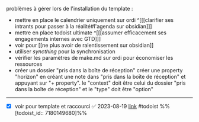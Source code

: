 problèmes à gérer lors de l'installation du template : 
- mettre en place le calendrier uniquement sur ordi ^[[[clarifier ses intrants pour passer à la réalité#l'agenda sur obsidian]]]
- mettre en place todoist ultimate ^[[[assumer efficacement ses engagements internes avec GTD]]]
- voir pour [[ne plus avoir de ralentissement sur obsidian]]
- utiliser *syncthing* pour la synchronisation
- vérifier les paramètres de make.md sur ordi pour économiser les ressources 
- créer un dossier "pris dans la boîte de réception" créer une property "horizon" en créant une note dans "pris dans la boîte de réception" et appuyant sur "+ property". le "context" doit être celui du dossier "pris dans la boîte de réception" et le "type" doit être "option"
___
- [x] voir pour template et raccourci ✅ 2023-08-19 [link](https://todoist.com/showTask?id=7180149680) #todoist %%[todoist_id:: 7180149680]%%